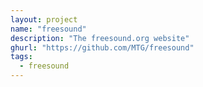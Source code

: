 ```yaml
---
layout: project
name: "freesound"
description: "The freesound.org website"
ghurl: "https://github.com/MTG/freesound"
tags:
  - freesound
---
```

